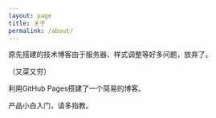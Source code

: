 ```yaml
---
layout: page
title: 关于
permalink: /about/
---
```


原先搭建的技术博客由于服务器、样式调整等好多问题，放弃了。

（又菜又穷）

利用GitHub Pages搭建了一个简易的博客。

产品小白入门，请多指教。

